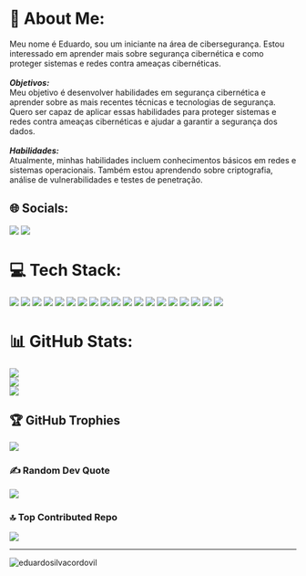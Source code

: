 # 💫 About Me:
Meu nome é Eduardo, sou um iniciante na área de cibersegurança. Estou interessado em aprender mais sobre segurança cibernética e como proteger sistemas e redes contra ameaças cibernéticas.<br><br>***Objetivos:***<br>Meu objetivo é desenvolver habilidades em segurança cibernética e aprender sobre as mais recentes técnicas e tecnologias de segurança. Quero ser capaz de aplicar essas habilidades para proteger sistemas e redes contra ameaças cibernéticas e ajudar a garantir a segurança dos dados.<br><br>***Habilidades:***<br>Atualmente, minhas habilidades incluem conhecimentos básicos em redes e sistemas operacionais. Também estou aprendendo sobre criptografia, análise de vulnerabilidades e testes de penetração.

## 🌐 Socials:

<div align="left">
<a href="https://www.linkedin.com/in/eduardo-cordovil/"><img src="https://img.shields.io/badge/LinkedIn-0077B5?style=for-the-badge&logo=linkedin&logoColor=white"></img></a>
<a href="https://tryhackme.com/r/p/kaluana"><img src="https://img.shields.io/badge/TryHackMe-212C42.svg?style=for-the-badge&logo=TryHackMe&logoColor=white"></img></a>
</div>

# 💻 Tech Stack:

<div align="left">
  <img src="https://img.shields.io/badge/Git-E34F26?style=for-the-badge&logo=git&logoColor=white" />
  <img src="https://img.shields.io/badge/Go-00ADD8.svg?style=for-the-badge&logo=Go&logoColor=white" />
  <img src="https://img.shields.io/badge/CSS3-1572B6?style=for-the-badge&logo=css3&logoColor=white" />
  <img src="https://img.shields.io/badge/Java-ED8B00?style=for-the-badge&logo=java&logoColor=white" />
  <img src="https://img.shields.io/badge/HTML5-E34F26?style=for-the-badge&logo=html5&logoColor=white" />
  <img src="https://img.shields.io/badge/Linux-FCC624?style=for-the-badge&logo=linux&logoColor=black" />
  <img src="https://img.shields.io/badge/React-20232A?style=for-the-badge&logo=react&logoColor=61DAFB" />
  <img src="https://img.shields.io/badge/C%23-239120?style=for-the-badge&logo=c-sharp&logoColor=white" />
  <img src="https://img.shields.io/badge/Python-3776AB?style=for-the-badge&logo=python&logoColor=white" />
  <img src="https://img.shields.io/badge/Spring-6DB33F?style=for-the-badge&logo=spring&logoColor=white" />
  <img src="https://img.shields.io/badge/Node.js-43853D?style=for-the-badge&logo=node.js&logoColor=white" />
  <img src="https://img.shields.io/badge/MySQL-4479A1.svg?style=for-the-badge&logo=MySQL&logoColor=white" />
  <img src="https://img.shields.io/badge/GitHub-181717.svg?style=for-the-badge&logo=GitHub&logoColor=white" />
  <img src="https://img.shields.io/badge/MongoDB-47A248.svg?style=for-the-badge&logo=MongoDB&logoColor=white" />
  <img src="https://img.shields.io/badge/docker-%230db7ed.svg?style=for-the-badge&logo=docker&logoColor=white" />
  <img src="https://img.shields.io/badge/TypeScript-007ACC?style=for-the-badge&logo=typescript&logoColor=white" />
  <img src="https://img.shields.io/badge/Amazon_AWS-232F3E?style=for-the-badge&logo=amazon-aws&logoColor=white" />
  <img src="https://img.shields.io/badge/JavaScript-F7DF1E?style=for-the-badge&logo=javascript&logoColor=black" />
  <img src="https://img.shields.io/badge/Fortinet-EE3124.svg?style=for-the-badge&logo=Fortinet&logoColor=white" />
</div>

# 📊 GitHub Stats:
![](https://github-readme-stats.vercel.app/api?username=EduardoSilvaCordovil&theme=radical&hide_border=false&include_all_commits=true&count_private=false)<br/>
![](https://github-readme-streak-stats.herokuapp.com/?user=EduardoSilvaCordovil&theme=radical&hide_border=false)<br/>
![](https://github-readme-stats.vercel.app/api/top-langs/?username=EduardoSilvaCordovil&theme=radical&hide_border=false&include_all_commits=true&count_private=false&layout=compact)

## 🏆 GitHub Trophies
![](https://github-profile-trophy.vercel.app/?username=EduardoSilvaCordovil&theme=radical&no-frame=true&no-bg=false&margin-w=4)

### ✍️ Random Dev Quote
![](https://quotes-github-readme.vercel.app/api?type=horizontal&theme=radical)

### 🔝 Top Contributed Repo
![](https://github-contributor-stats.vercel.app/api?username=EduardoSilvaCordovil&limit=5&theme=radical&combine_all_yearly_contributions=true)

---
<p align="left"> <img src="https://komarev.com/ghpvc/?username=eduardosilvacordovil&label=Profile%20views&color=0e75b6&style=flat" alt="eduardosilvacordovil" /> </p>

<!-- Proudly created with GPRM ( https://gprm.itsvg.in ) -->
